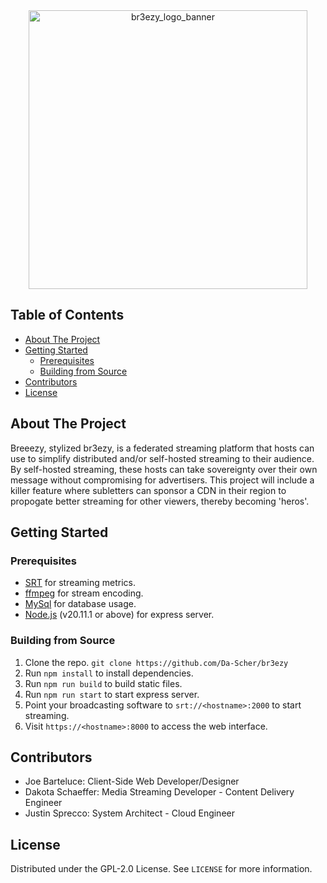 <div align="center"><img width="446" alt="br3ezy_logo_banner" src="https://github.com/Da-Scher/br3ezy/assets/56631681/aa5fa554-0878-4b49-a094-453e85539427"></div>

## Table of Contents

<!--toc:start-->

- [About The Project](#about-the-project)
- [Getting Started](#getting-started)
  - [Prerequisites](#prerequisites)
  - [Building from Source](#building-from-source)
- [Contributors](#contributors)
- [License](#license)

<!--toc:end-->

## About The Project

Breeezy, stylized br3ezy, is a federated streaming platform that hosts can use to simplify distributed and/or self-hosted streaming to their audience. By self-hosted streaming, these hosts can take sovereignty over their own message without compromising for advertisers. This project will include a killer feature where subletters can sponsor a CDN in their region to propogate better streaming for other viewers, thereby becoming 'heros'.

## Getting Started

### Prerequisites

- [SRT](https://github.com/Haivision/srt) for streaming metrics.
- [ffmpeg](https://ffmpeg.org/download.html) for stream encoding.
- [MySql](https://dev.mysql.com/downloads/mysql/) for database usage.
- [Node.js](https://nodejs.org/en/download/) (v20.11.1 or above) for express server.

### Building from Source

1. Clone the repo. `git clone https://github.com/Da-Scher/br3ezy`
1. Run `npm install` to install dependencies.
1. Run `npm run build` to build static files.
1. Run `npm run start` to start express server.
1. Point your broadcasting software to `srt://<hostname>:2000` to start streaming.
1. Visit `https://<hostname>:8000` to access the web interface.

<!-- CONTRIBUTORS -->

## Contributors

- Joe Barteluce: Client-Side Web Developer/Designer
- Dakota Schaeffer: Media Streaming Developer - Content Delivery Engineer
- Justin Sprecco: System Architect - Cloud Engineer

<!-- LICENSE -->

## License

Distributed under the GPL-2.0 License. See `LICENSE` for more information.
